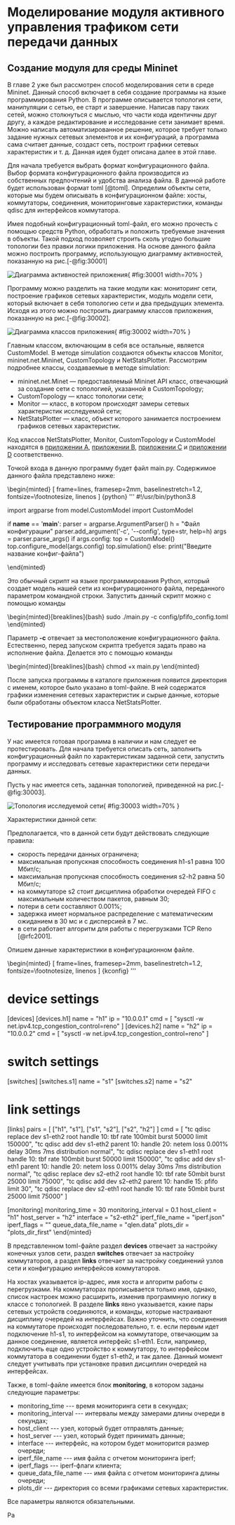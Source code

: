 # Моделирование модуля активного управления трафиком сети передачи данных

## Создание модуля для среды Mininet

В главе 2 уже был рассмотрен способ моделирования сети в среде Mininet. Данный способ включает в себя создание программы на языке программирования Python. В программе описывается топология сети, манипуляции с сетью, ее старт и завершение. Написав пару таких сетей, можно столкнуться с мыслью, что части кода идентичны друг другу, а каждое редактирование и исследование сети занимает время. Можно написать автоматизированное решение, которое требует только задание нужных сетевых элементов и их конфигураций, а программа сама считает данные, создаст сеть, построит графики сетевых характеристик и т. д. Данная идея будет описана далее в этой главе. 

Для начала требуется выбрать формат конфигурационного файла. Выбор формата конфигурационного файла производится из собственных предпочтений и удобства анализа файла. В данной работе будет использован формат toml [@toml]. Определим объекты сети, которые мы будем описывать в конфигурационном файле: хосты, коммутаторы, соединения, мониторинговые характеристики, команды qdisc для интерфейсов коммутатора. 

Имея подобный конфигурационный toml-файл, его можно прочесть с помощью средств Python, обработать и положить требуемые значения в объекты. Такой подход позволяет строить сколь угодно большие топологии без правки логики приложения. На основе данного файла можно построить программу, использующую диаграмму активностей, показанную на рис.[-@fig:30001]

![Диаграмма активностей приложения](act_dia.png){ #fig:30001 width=70% }

Программу можно разделить на такие модули как: мониторинг сети, построение графиков сетевых характеристик, модуль модели сети, который включает в себя топологию сети и два предыдущих элемента. Исходя из этого можно построить диаграмму классов приложения, показанную на рис.[-@fig:30002].

![Диаграмма классов приложения](class_dia.png){ #fig:30002 width=70% }

Главным классом, включающим в себя все остальные, является CustomModel. В методе simulation создаются объекты классов Monitor, mininet.net.Mininet, CustomTopology и NetStatsPlotter. Рассмотрим подробнее классы, создаваемые в методе simulation:

- mininet.net.Minet — предоставляемый Mininet API класс, отвечающий за создание сети с топологией, указанной в CustomTopology;
- CustomTopology — класс топологии сети;
- Monitor — класс, в котором происходят замеры сетевых характеристик исследуемой сети;
- NetStatsPlotter — класс, объект которого занимается построением графиков сетевых характеристик.

Код классов NetStatsPlotter, Monitor, CustomTopology и CustomModel находятся в [приложении A](#appendix1), [приложении B](#appendix2), [приложении C](#appendix3) и [приложении D](#appendix4) соответственно. 

Точкой входа в данную программу будет файл main.py. Содержимое данного файла представлено ниже:

\begin{minted}
[
frame=lines,
framesep=2mm,
baselinestretch=1.2,
fontsize=\footnotesize,
linenos
]
{python}
'''
#!/usr/bin/python3.8

import argparse
from model.CustomModel import CustomModel

if __name__ == '__main__':
    parser = argparse.ArgumentParser()
    h = "Файл конфигурации"
    parser.add_argument('-c', '--config', type=str, help=h)
    args = parser.parse_args()
    if args.config:
        top = CustomModel()
        top.configure_model(args.config)
        top.simulation()
    else:
        print("Введите название конфиг-файла")

\end{minted}

Это обычный скрипт на языке программирования Python, который создает модель нашей сети из конфигурационного файла, переданного параметром командной строки. Запустить данный скрипт можно с помощью команды

\begin{minted}[breaklines]{bash}
sudo ./main.py -c config/pfifo_config.toml
\end{minted}

Параметр **-c** отвечает за местоположение конфигурационного файла. Естественно, перед запуском скрипта требуется задать право на исполнение файла. Делается это с помощью команды

\begin{minted}[breaklines]{bash}
chmod +x main.py
\end{minted}

После запуска программы в каталоге приложения появится директория с именем, которое было указано в toml-файле. В ней содержатся графики изменения сетевых характеристик и сырые данные, которые были обработаны объектом класса NetStatsPlotter.

## Тестирование программного модуля

У нас имеется готовая программа в наличии и нам следует ее протестировать. Для начала требуется описать сеть, заполнить конфигурационный файл по характеристикам заданной сети, запустить программу и исследовать сетевые характеристики сети передачи данных. 

Пусть у нас имеется сеть, заданная топологией, приведенной на рис.[-@fig:30003].

![Топология исследуемой сети](example_topo.png){ #fig:30003 width=70% }

Характеристики данной сети:

Предполагается, что в данной сети будут действовать следующие правила:

- скорость передачи данных ограничена;
- максимальная пропускная способность соединения h1-s1 равна 100 Мбит/с;
- максимальная пропускная способность соединения s2-h2 равна 50 Мбит/с;
- на коммутаторе s2 стоит дисциплина обработки очередей FIFO с максимальным количеством пакетов, равным 30;
- потери в сети составляют 0.001%;
- задержка имеет нормальное распределение с математическим ожиданием в
30 мс и с дисперсией в 7 мс.
- в сети работает алгоритм для работы с перегрузками TCP Reno [@rfc2001].

Опишем данные характеристики в конфигурационном файле.

\begin{minted}
[
frame=lines,
framesep=2mm,
baselinestretch=1.2,
fontsize=\footnotesize,
linenos
]
{kconfig}
'''
# device settings
[devices]
    [devices.h1]
        name = "h1"
        ip = "10.0.0.1"
        cmd = [
            "sysctl -w net.ipv4.tcp_congestion_control=reno"
        ]
    [devices.h2]
        name = "h2"
        ip = "10.0.0.2"
        cmd = [
            "sysctl -w net.ipv4.tcp_congestion_control=reno"
        ]

# switch settings
[switches]
    [switches.s1]
        name = "s1"
    [switches.s2]
        name = "s2"

# link settings
[links]
pairs = [
    ["h1", "s1"],
    ["s1", "s2"],
    ["s2", "h2"]
]
cmd = [
    "tc qdisc replace dev s1-eth2 root handle 10: tbf rate 100mbit burst 50000 limit 150000",
    "tc qdisc add dev s1-eth2 parent 10: handle 20: netem loss 0.001% delay 30ms 7ms distribution normal",
    "tc qdisc replace dev s1-eth1 root handle 10: tbf rate 100mbit burst 50000 limit 150000",
    "tc qdisc add dev s1-eth1 parent 10: handle 20: netem loss 0.001% delay 30ms 7ms distribution normal",
    "tc qdisc replace dev s2-eth2 root handle 10: tbf rate 50mbit burst 25000 limit 75000",
    "tc qdisc add dev s2-eth2 parent 10: handle 15: pfifo limit 30",
    "tc qdisc replace dev s2-eth1 root handle 10: tbf rate 50mbit burst 25000 limit 75000"
]

[monitoring]
monitoring_time = 30
monitoring_interval = 0.1
host_client = "h1"
host_server = "h2"
interface = "s2-eth2"
iperf_file_name = "iperf.json"
iperf_flags = ""
queue_data_file_name = "qlen.data"
plots_dir = "plots_dir_first"
\end{minted}

В представленном toml-файле раздел **devices** отвечает за настройку конечных узлов сети, раздел **switches** отвечает за настройку коммутаторов, а раздел **links** отвечает за настройку соединений узлов сети и конфигурацию интерфейсов коммутаторов.

На хостах указывается ip-адрес, имя хоста и алгоритм работы с перегрузками. На коммутаторах прописывается только имя, однако, список настроек можно расширить, изменив программную логику в классе с топологией. В разделе **links** явно указывается, какие пары сетевых устройств соединяются, и команды, которые настраивают дисциплину очередей на интерфейсах. Важно уточнить, что соединения на коммутаторе происходят последовательно, т. е. если первым идет подключение h1-s1, то интерфейсом на коммутаторе, отвечающим за данное соединение, является интерфейс s1-eth1. Если, например, подключить еще одно устройство к коммутатору, то интерфейсом коммутатора в соединении будет s1-eth2, и так далее. Данный момент следует учитывать при установке правил дисциплин очередей на интерфейсах.

Также, в toml-файле имеется блок **monitoring**, в котором заданы следующие параметры: 

- monitoring_time --- время мониторинга сети в секундах;
- monitoring_interval --- интервалы между замерами длины очереди в секундах;
- host_client --- узел, который будет отправлять данные;
- host_server --- узел, который будет принимать данные;
- interface --- интерфейс, на котором будет мониторится размер очереди;
- iperf_file_name --- имя файла с отчетом мониторинга iperf;
- iperf_flags --- iperf-флаги клиента;
- queue_data_file_name --- имя файла с отчетом мониторинга длины очереди;
- plots_dir --- директория со всеми графиками сетевых характеристик.

Все параметры являются обязательными.

Ра

